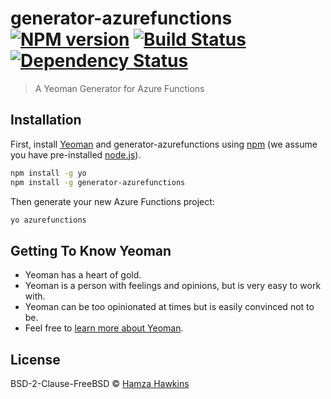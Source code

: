 # generator-azurefunctions [![NPM version][npm-image]][npm-url] [![Build Status][travis-image]][travis-url] [![Dependency Status][daviddm-image]][daviddm-url]
> A Yeoman Generator for Azure Functions

## Installation

First, install [Yeoman](http://yeoman.io) and generator-azurefunctions using [npm](https://www.npmjs.com/) (we assume you have pre-installed [node.js](https://nodejs.org/)).

```bash
npm install -g yo
npm install -g generator-azurefunctions
```

Then generate your new Azure Functions project:

```bash
yo azurefunctions
```

## Getting To Know Yeoman

 * Yeoman has a heart of gold.
 * Yeoman is a person with feelings and opinions, but is very easy to work with.
 * Yeoman can be too opinionated at times but is easily convinced not to be.
 * Feel free to [learn more about Yeoman](http://yeoman.io/).

## License

BSD-2-Clause-FreeBSD © [Hamza Hawkins]()


[npm-image]: https://badge.fury.io/js/generator-azurefunctions.svg
[npm-url]: https://npmjs.org/package/generator-azurefunctions
[travis-image]: https://travis-ci.org/hhawkins/generator-azurefunctions.svg?branch=master
[travis-url]: https://travis-ci.org/hhawkins/generator-azurefunctions
[daviddm-image]: https://david-dm.org/hhawkins/generator-azurefunctions.svg?theme=shields.io
[daviddm-url]: https://david-dm.org/hhawkins/generator-azurefunctions
